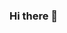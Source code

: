 ### Hi there 👋

<!--
**drAneis/drAneis** is a ✨ _special_ ✨ repository because its `README.md` (this file) appears on your GitHub profile.

Here are some ideas to get you started:

- 🔭 I’m currently working on locallibrary-web-app using Django/Python...
- 🌱 I’m currently learning  Machine Learning ...
- 👯 I’m looking to collaborate on OpenSource Projects...
- 🤔 I’m looking for help with React.JS ...
- 💬 Ask me about Soft Skills and Concrete Mathematics...
- 📫 How to reach me: [LinkedIn] (https://www.linkedin.com/in/saturno-matz/) or [WeChat]: Abjtuk...
- 😄 Pronouns: ...
- ⚡ Fun fact: I'm very HAPPY!...
-->
